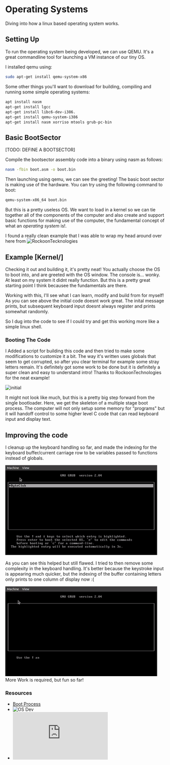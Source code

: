 # Operating Systems
Diving into how a linux based operating system works. 

## Setting Up
To run the operating system being developed, we can use QEMU. It's a great commandline tool for launching a VM instance of our tiny OS.

I installed qemu using:
```bash
sudo apt-get install qemu-system-x86
```

Some other things you'll want to download for building, compiling and running some simple operating systems:
```
apt install nasm
apt-get install lgcc
apt-get install libc6-dev-i386.
apt-get install qemu-system-i386
apt-get install nasm xorriso mtools grub-pc-bin
```

## Basic BootSector

[TODO: DEFINE A BOOTSECTOR]

Compile the bootsector assembly code into a binary using nasm as follows:
```bash
nasm -fbin boot.asm -o boot.bin
```
Then launching using qemu, we can see the greeting! The basic boot sector is making use of the hardware. You can try using the following command to boot:
```bash
qemu-system-x86_64 boot.bin 
```

But this is a pretty useless OS. We want to load in a kernel so we can tie together all of the components of the computer and also create and support basic functions for making use of the computer, the fundamental concept of what an *operating system* is!.

I found a really clean example that I was able to wrap my head around over here from ![RockoonTecknologies](https://github.com/RockoonTechnologies/Kernel)



## Example [Kernel/]

Checking it out and building it, it's pretty neat! You actually choose the OS to boot into, and are greeted with the OS window. The console is... wonky. At least on my system it didnt really function. But this is a pretty great starting point I think becausee the fundamentals are there.

Working with this, I'll see what I can learn, modify and build from for myself! As you can see above the initial code doesnt work great. The inital message prints, but subsequent keyboard input doesnt always register and prints somewhat randomly. 

So I dug into the code to see if I could try and get this working more like a simple linux shell. 

### Booting The Code 
I Added a script for building this code and then tried to make some modifications to customize it a bit. The way it's written uses globals that seem to get corrupted, so after you clear terminal for example some stray letters remain. It's definitely got some work to be done but it is definitely a super clean and easy to understand intro! Thanks to RockoonTechnologies for the neat example! 

![initial](https://raw.githubusercontent.com/scott-robbins/Learning/main/System/OS/ByteClusOS_0.gif)

It might not look like much, but this is a pretty big step forward from the single bootloader. Here, we get the skeleton of a multiple stage boot process. The computer will not only setup some memory for "programs" but it will handoff control to some higher level C code that can read keyboard input and display text. 

## Improving the code
I cleanup up the keyboard handling so far, and made the indexing for the keyboard buffer/current carriage row to be variables passed to functions instead of globals. 

![progress](https://raw.githubusercontent.com/scott-robbins/Learning/main/System/OS/ByteClusOS_1.gif)

As you can see this helped but still flawed. I tried to then remove some complexity in the keyboard handling. It's better because the keystroke input is appearing much quicker, but the indexing of the buffer containing letters only prints to one column of display now :(

![better](https://raw.githubusercontent.com/scott-robbins/Learning/main/System/OS/ByteClusOS_2.gif)
More Work is required, but fun so far!

### Resources 
- [Boot Process](https://web.mit.edu/rhel-doc/4/RH-DOCS/rhel-rg-en-4/s1-boot-init-shutdown-process.html)
- ![OS Dev](https://github.com/cirosantilli/x86-bare-metal-examples/tree/master/multiboot/osdev)
- ![Low Level Programming](http://as6edriver.sourceforge.net/Parallel-Port-Programming-HOWTO/parallel-port-programming-howto.html)